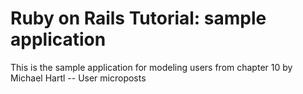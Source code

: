 # Ruby on Rails Tutorial: sample application

This is the sample application for modeling users from chapter 10 by Michael Hartl -- User microposts